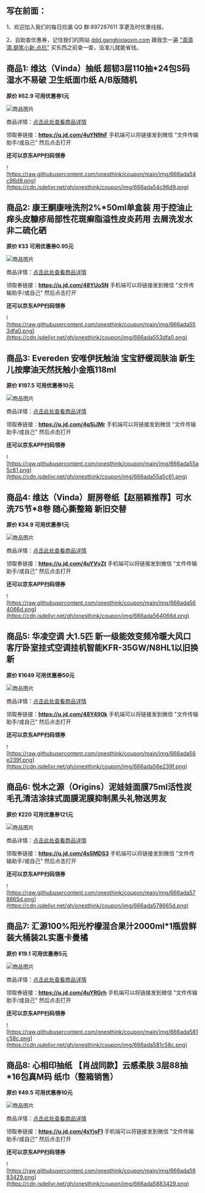 ## 写在前面：

1、欢迎加入我们的每日捡漏 QQ 群:897287611 享更及时优惠线报。

2、自助查优惠券，记住我们的网站 [ddd.gangbixiaoxin.com](https://ddd.gangbixiaoxin.com) 跟我念一遍 ["滴滴滴.钢笔小新.点抗"](https://ddd.gangbixiaoxin.com) 买东西之前查一查，没准儿就能省钱。

## 商品1: 维达（Vinda）抽纸 超韧3层110抽*24包S码 湿水不易破 卫生纸面巾纸 A/B版随机

**原价 ¥62.9 可用优惠券1元**

![商品图片](http://img14.360buyimg.com/n1/jfs/t1/194349/33/47535/213801/666ac5e9F4bee886d/1467ade1a5d88d3d.jpg)

商品详情：[点击此处查看商品详情](https://union-click.jd.com/jdc?e=1003156031&amp;p=JF8BARkJK1olXwMKVV9UDk8RBF8IGloUXgMLVFlcDEgnRzBQRQQlBENHFRxWFlVPRjtUBABAQlRcCEBdCUoWAGoBG1wUWQUdDRsBVXtAVyRqWQEQPGV6Jj5UXk5XACxAayt1UQoyVW5eCUsQCmkPHVIQbQdSVQ5cWEpHAl8IG2tDMwYDVV9cCUsQCm04GmsVWwYLV1hUDksfAW0BK1sdWjbV-eaIgvrCi9bchdPC5KHX3eKJlsMnM18LK1sUXAQCUFlcCksnM284GGtLMwdRUl1dDEJFbTJBTlxXVQJAOlleDEISAm8AK1kUXAQAZG5tDwhkWikLZSR9I2JWCxwqUhhTa2hYbSJNMwRLBgUPfSpJXzlyeTx2GXRqUG5dOA)

领取券链接：**https://u.jd.com/4uYN9hF** 手机端可以将链接发到微信 "文件传输助手/或自己" 然后点击打开

**还可以京东APP扫码领券**

![https://raw.githubusercontent.com/onesthink/coupon/main/img/666ada54c96d9.png](https://cdn.jsdelivr.net/gh/onesthink/coupon/img/666ada54c96d9.png)

## 商品2: 康王酮康唑洗剂2%*50ml单盒装 用于控油止痒头皮糠疹局部性花斑癣脂溢性皮炎药用 去屑洗发水 非二硫化硒

**原价 ¥33 可用优惠券0.95元**

![商品图片](http://img14.360buyimg.com/n1/jfs/t20270611/219286/16/42152/140186/666802ecF4c82e3a6/9f2a46faaa0ae9e6.png)

商品详情：[点击此处查看商品详情](https://union-click.jd.com/jdc?e=1003156031&amp;p=JF8BAREJK1olXwMLXF1bCUIXB18LE14XWwEFZBoCUBVIMzZNXhpXVhgcDBsJVFRMVnBaRQcLXg4HVlhaD1RORjNVKz1UIwVxSj1abQttAmxeWwUXOk1HTj5RBHsWM2wJG1wcWwEEXVttCRsWU25YGgsUbQYCZBwz3N6B2tOWzOKbD0dAZF9tCE0XCmwOEl0WWwIBUm5dAEwn1MKwztGkiI67gMDV3_Kw1ua0z8WdbTYyV25dCUoVA2sPGlkVbTYCZF1tViUWUGgNElsUX2hfHQtaShxOCgEPG1MTVQ4LVG5fCUoVAV84K1hhJG5CPypUDBcQWxZYUjMTJE1GBD08fyUVUDBrcz9ULmdlKSNeAS9hA2g4G2s)

领取券链接：**https://u.jd.com/48YUo5N** 手机端可以将链接发到微信 "文件传输助手/或自己" 然后点击打开

**还可以京东APP扫码领券**

![https://raw.githubusercontent.com/onesthink/coupon/main/img/666ada553dfa0.png](https://cdn.jsdelivr.net/gh/onesthink/coupon/img/666ada553dfa0.png)

## 商品3: Evereden 安唯伊抚触油 宝宝舒缓润肤油 新生儿按摩油天然抚触小金瓶118ml

**原价 ¥197.5 可用优惠券10元**

![商品图片](http://img14.360buyimg.com/n1/jfs/t1/193291/29/46359/65470/66690594Fb221e713/f86915999bec1125.jpg)

商品详情：[点击此处查看商品详情](https://union-click.jd.com/jdc?e=1003156031&amp;p=JF8BARkJK1olXwMLXFleDU8VBl8IGloUXgIDXV1YCk4nRzBQRQQlBENHFRxWFlVPRjtUBABAQlRcCEBdCUoWAGsJElgQXwMdDRsBVXt0Q2x6WiNmKWVhECUUSSlHWztYQgJlUQoyVW5eCUsQCmkPHVIQbQdSVQ5cWEpHAl8IG2tDMwYDVV9fAUwVCms4GmsVWwYLV1hUDkgfBG4BK1sdWjbV-eaIgvrCi9bchdPC5KHX3eKJlsMnM18LK1sUXAQCUFlcCksnM284GGtLMwdRUQlUW0lAbTJBTlxXBAQGOlleDEMXBm8KK1kUXAQAZG5ta0xNXjJ1SBlIL3BqI1hbaiBcRzNJfS9OMwR8NSQNfDx_YhhfYjpGD3kKAm5dOA)

领取券链接：**https://u.jd.com/4qSiJMr** 手机端可以将链接发到微信 "文件传输助手/或自己" 然后点击打开

**还可以京东APP扫码领券**

![https://raw.githubusercontent.com/onesthink/coupon/main/img/666ada55a5c61.png](https://cdn.jsdelivr.net/gh/onesthink/coupon/img/666ada55a5c61.png)

## 商品4: 维达（Vinda）厨房卷纸【赵丽颖推荐】可水洗75节*8卷 随心撕整箱 新旧交替

**原价 ¥34.9 可用优惠券1元**

![商品图片](http://img14.360buyimg.com/n1/jfs/t1/142853/27/45766/216992/666a5c5cFde3a49ac/0b82f68b7b58ce53.jpg)

商品详情：[点击此处查看商品详情](https://union-click.jd.com/jdc?e=1003156031&amp;p=JF8BAQ8JK1olXwMLUFZbCUMXAV8KElkSWA4GZBoCUBVIMzZNXhpXVhgcDBsJVFRMVnBaRQcLXw8AU1tVDFRORjNVKztRGlBwDTslbQtPBy5RTBMSD30HUi5RBHsWM2wJG1wcWwEEXVttCRsWU25YGgsUbQYCZAgzCEoWAm4JG1wcXzYDZF5bCEIUBWYOGVscXAYyVFZaOJy6u7qCqo6d5NKc3Inkr56ev7uWk2slbQUyVF9cCksTBG4KG2slXTYBZAAzCRgRAW5bTFp7AE9XUxwFSw95BG8BH1oRXwEyVl9cCkknM19pZVhOKF8GIgEAQRFpUBxjaTIVH3NEJB0zCj90cy5xXTtAWl5aNSYlQQtKM284)

领取券链接：**https://u.jd.com/4uYVvZt** 手机端可以将链接发到微信 "文件传输助手/或自己" 然后点击打开

**还可以京东APP扫码领券**

![https://raw.githubusercontent.com/onesthink/coupon/main/img/666ada564066d.png](https://cdn.jsdelivr.net/gh/onesthink/coupon/img/666ada564066d.png)

## 商品5: 华凌空调 大1.5匹 新一级能效变频冷暖大风口客厅卧室挂式空调挂机智能KFR-35GW/N8HL1以旧换新

**原价 ¥1649 可用优惠券50元**

![商品图片](http://img14.360buyimg.com/n1/jfs/t1/229706/32/19821/175640/66697ea5F15d3d3a5/3c6f1da1fedfd1b0.jpg)

商品详情：[点击此处查看商品详情](https://union-click.jd.com/jdc?e=1003156031&amp;p=JF8BARsJK1olXwMLXFhaC0gSB18IGloUXQEKUVxZD0knRzBQRQQlBENHFRxWFlVPRjtUBABAQlRcCEBdCUoWA2gAHlkRWgQdDRsBVXt_Qm1jcwlSOmYDKgg9ayJKdDBhYEFDUQoyVW5eCUsQCmkPHVIQbQdSVQ5cWEpHAl8IG2tXM9GGy4j4pp-IkG8JE2sUbQYEVFdeDkIRAWoLGl4lXQ4FZInwsJ6dsrqAoo-L1dG784vUtJ-Ji184K1glXQcDVl5ZD0oVA184G2sWbVhsVQ1VCE0UU2dmRhJAWkRYCBszD0gTAmwOH1IlXwcDVlxtOHtgChl9HVpsVW9hVQdcaE5iCzhAfV9NL2NsVjkuYT9RCxBKEl9oGQVlEBddOEsn)

领取券链接：**https://u.jd.com/48Y490k** 手机端可以将链接发到微信 "文件传输助手/或自己" 然后点击打开

**还可以京东APP扫码领券**

![https://raw.githubusercontent.com/onesthink/coupon/main/img/666ada56e239f.png](https://cdn.jsdelivr.net/gh/onesthink/coupon/img/666ada56e239f.png)

## 商品6: 悦木之源（Origins）泥娃娃面膜75ml活性炭毛孔清洁涂抹式面膜泥膜抑制黑头礼物送男友

**原价 ¥220 可用优惠券121元**

![商品图片](http://img14.360buyimg.com/n1/jfs/t1/180454/24/46848/262433/666977daF50fda205/e2b92812a712099a.jpg)

商品详情：[点击此处查看商品详情](https://union-click.jd.com/jdc?e=1003156031&amp;p=JF8BARkJK1olXwMLUFZVCEoRCl8IGloUWwQAUV9dDkonRzBQRQQlBENHFRxWFlVPRjtUBABAQlRcCEBdCUoWBW0KHloVWwcdDRsBVXtRXAdRTRBFDWUCDERaaUoeYRZyYlxTUQoyVW5eCUsQCmkPHVIQbQdSVQ5cWEpHAl8IG2tXM1JfBgAeUB1PXC04GmsVWwYLV1hUDkkTBGsJK1sdWjbV-eaIgvrCi9bchdPC5KHX3eKJlsMnM18LK1sUXAQCUFlcCksnM284GGtLMwdRUQlUAE5HbTJBTlxXAEZEOlleDEMRA2gIK1kUXAQAZG5tVjZ2cBlhbABlXGUBBl4eTTZVYyp7Wl5VMwRBEQwaVRxrWzoAEgt1G3tWDG5dOA)

领取券链接：**https://u.jd.com/4sSMDS3** 手机端可以将链接发到微信 "文件传输助手/或自己" 然后点击打开

**还可以京东APP扫码领券**

![https://raw.githubusercontent.com/onesthink/coupon/main/img/666ada578665d.png](https://cdn.jsdelivr.net/gh/onesthink/coupon/img/666ada578665d.png)

## 商品7: 汇源100%阳光柠檬混合果汁2000ml*1瓶尝鲜装大桶装2L实惠卡曼橘

**原价 ¥19.1 可用优惠券5元**

![商品图片](http://img14.360buyimg.com/n1/jfs/t1/221463/24/42244/87387/665d7b39F58183172/4f007ed255437b5b.png)

商品详情：[点击此处查看商品详情](https://union-click.jd.com/jdc?e=1003156031&amp;p=JF8BARoJK1olXwMKVV9dAUkeBF8IGloUWg8LUlhZDk4nRzBQRQQlBENHFRxWFlVPRjtUBABAQlRcCEBdCUoWBGYBHV0RWwMdDRsBVXsRCg1UQidVHWYEBC4kUzZEAy5PfiBDUQoyVW5eCUsQCmkPHVIQbQdSVQ5cWEpHAl8IG2tXM19GDBYZWBQVAWYBK1olXQACXV1bAU0VBWYIE2sVVQEyg_Pl3cGm1uexz8Wdir-lgdfh3NWfM184GGsVXAcAVFpaCUkXM18IK1glA2gDB1hfCRhDUQFVUg4SH1lVUDBaCEMQBWsPH2sXXAcAVm5tOCtraGxjaR1FIlZXPTVdDwJ2BjIIHB9mFGgANitbSh9oWwxATQF8X3B6ChptCHs)

领取券链接：**https://u.jd.com/4uYRGrh** 手机端可以将链接发到微信 "文件传输助手/或自己" 然后点击打开

**还可以京东APP扫码领券**

![https://raw.githubusercontent.com/onesthink/coupon/main/img/666ada581c58c.png](https://cdn.jsdelivr.net/gh/onesthink/coupon/img/666ada581c58c.png)

## 商品8: 心相印抽纸 【肖战同款】云感柔肤 3层88抽*16包真M码 纸巾（整箱销售）

**原价 ¥49.5 可用优惠券10元**

![商品图片](http://img14.360buyimg.com/n1/jfs/t1/226803/2/18772/149923/665992ffFa9d0bb83/b73634ae3779044d.png)

商品详情：[点击此处查看商品详情](https://union-click.jd.com/jdc?e=1003156031&amp;p=JF8BARkJK1olXwMLXF1fDkMRCl8IGloUXwALXFhVC0MnRzBQRQQlBENHFRxWFlVPRjtUBABAQlRcCEBdCUoWAWkBE10dXg4dDRsBVXtIXytBWRsLH2RLACk2VQJrcBoIASZ1UQoyVW5eCUsQCmkPHVIQbQdSVQ5cWEpHAl8IG2tDMwYDVV9cCUseBGs4GmsVWwYLV1hUDkkfA2wIK1sdWjbV-eaIgvrCi9bchdPC5KHX3eKJlsMnM18LK1sUXAQCUFlcCksnM284GGtLMwdRUlZYARsSbTJBTlxXA1FUOlleDEoWCm4OK1kUXAQAZG5tQBl3AgRJYA1vGUZeUhpUDEJpWT9pGCkUMwRUDSAJaTMeRDVqaS8VGlpwKm5dOA)

领取券链接：**https://u.jd.com/4sYjsF1** 手机端可以将链接发到微信 "文件传输助手/或自己" 然后点击打开

**还可以京东APP扫码领券**

![https://raw.githubusercontent.com/onesthink/coupon/main/img/666ada5883429.png](https://cdn.jsdelivr.net/gh/onesthink/coupon/img/666ada5883429.png)

